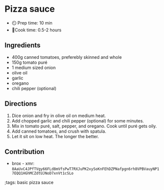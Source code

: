 # Pizza sauce

- ⏲️ Prep time: 10 min
- 🍳Cook time: 0.5-2 hours

## Ingredients

- 400g canned tomatoes, preferebly skinned and whole 
- 150g tomato puré
- 1 medium sized onion
- olive oil
- garlic
- oregano
- chili pepper (optional)

## Directions

1. Dice onion and fry in olive oil on medium heat.
2. Add chopped garlic and chili pepper (optional) for some minutes.
3. Mix in tomato puré, salt, pepper, and oregano. Cook until puré gets oily.
4. Add canned tomatoes, and crush with spatula.
5. Let it sit on low heat. The longer the better. 

## Contribution

- brox - xmr: `8AaUvC4JPfTVgy66FLd8mVfsPwT7RXJuPK2xySoKnFEhDZPNafpgn6rh8VPBVauyNP17EQQ1HGhMCZdtUJNoD7xnVt1cSLo`

;tags: basic pizza sauce
